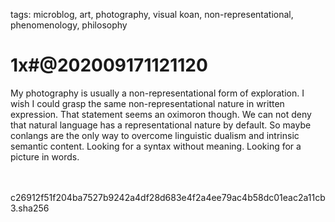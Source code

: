 tags: microblog, art, photography, visual koan, non-representational, phenomenology, philosophy

# 1x#@202009171121120

My photography is usually a non-representational form of exploration. I wish I could grasp the same non-representational nature in written expression. That statement seems an oximoron though. We can not deny that natural language has a representational nature by default. So maybe conlangs are the only way to overcome linguistic dualism and intrinsic semantic content. Looking for a syntax without meaning. Looking for a picture in words.

<br><br> <hash>c26912f51f204ba7527b9242a4df28d683e4f2a4ee79ac4b58dc01eac2a11cb3.sha256</hash>